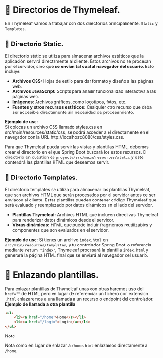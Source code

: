 # 📌 Directorios de Thymeleaf.
En Thymeleaf vamos a trabajar con dos directorios principalmente. `Static` y `Templates`.

## 🔸 Directorio Static.
El directorio static se utiliza para almacenar archivos estáticos que la aplicación servirá directamente al cliente. Estos archivos no se procesan por el servidor, sino que **se envían tal cual al navegador del usuario**. Esto incluye:

- **Archivos CSS:** Hojas de estilo para dar formato y diseño a las páginas web.
- **Archivos JavaScript:** Scripts para añadir funcionalidad interactiva a las páginas web.
- **Imágenes**: Archivos gráficos, como logotipos, fotos, etc.
- **Fuentes y otros recursos estáticos:** Cualquier otro recurso que deba ser accesible directamente sin necesidad de procesamiento.

**Ejemplo de uso:**  
Si colocas un archivo CSS llamado styles.css en src/main/resources/static/css, se podrá acceder a él directamente en el navegador con la URL http://localhost:8080/css/styles.css.

Para que Thymeleaf pueda servir las vistas y plantillas HTML, debemos crear el directorio en el que Spring Boot buscará los estos recursos.
El directorio en cuestion es `proyecto/src/main/resources/static` y este contendrá las plantillas HTML que deseamos servir.

## 🔸 Directorio Templates.
El directorio templates se utiliza para almacenar las plantillas Thymeleaf, que son archivos HTML que serán procesados por el servidor antes de ser enviados al cliente. Estas plantillas pueden contener código Thymeleaf que será evaluado y reemplazado por datos dinámicos en el lado del servidor.
- **Plantillas Thymeleaf:** Archivos HTML que incluyen directivas Thymeleaf para renderizar datos dinámicos desde el servidor.
- **Vistas dinámicas:** HTML que puede incluir fragmentos reutilizables y componentes que son evaluados en el servidor.

**Ejemplo de uso:** Si tienes un archivo `index.html` en `src/main/resources/templates`, y tu controlador Spring Boot lo referencia mediante `return "index"`, Thymeleaf procesará la plantilla `index.html` y generará la página HTML final que se enviará al navegador del usuario.


# 📌 Enlazando plantillas.
Para enlazar plantillas de Thymeleaf unas con otras haremos uso del `href=""` de HTML pero en lugar de referenciar un fichero con extension `.html` enlazaremos a una llamada a un recurso o endpoint del controlador.
**Ejemplo de llamada a otra plantilla**
```html
<ul>
    <li><a href="/home">Home</a></li>
    <li><a href="/login">Login</a></li>
</ul>
```
>[!NOTE]
>Nota como en lugar de enlazar a `/home.html` enlazamos directamente a `/home`. 
